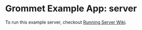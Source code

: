 # Grommet Example App: server

To run this example server, checkout [Running Server Wiki](https://github.com/HewlettPackard/grommet/wiki/Running-the-example-server).